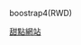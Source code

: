 boostrap4(RWD)

[甜點網站](https://yafang9013241.github.io/sweetDessert_20220816_gulp/public/index.html)
